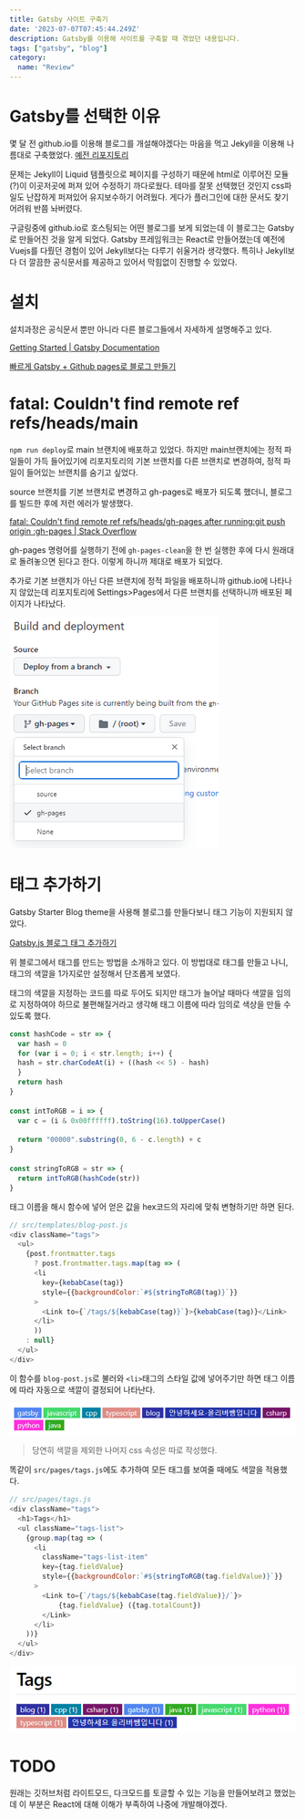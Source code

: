 ```yaml
---
title: Gatsby 사이트 구축기
date: '2023-07-07T07:45:44.249Z'
description: Gatsby를 이용해 사이트를 구축할 때 겪었던 내용입니다.
tags: ["gatsby", "blog"]
category: 
  name: "Review"
---
```


# Gatsby를 선택한 이유

몇 달 전 github.io를 이용해 블로그를 개설해야겠다는 마음을 먹고 Jekyll을 이용해 나름대로 구축했었다. [예전 리포지토리](https://github.com/10cheon00/--deprecated--10cheon00.github.io)

문제는 Jekyll이 Liquid 템플릿으로 페이지를 구성하기 때문에 html로 이루어진 모듈(?)이 이곳저곳에 퍼져 있어 수정하기 까다로웠다. 
테마를 잘못 선택했던 것인지 css파일도 난잡하게 퍼져있어 유지보수하기 어려웠다. 게다가 플러그인에 대한 문서도 찾기 어려워 반쯤 놔버렸다. 

구글링중에 github.io로 호스팅되는 어떤 블로그를 보게 되었는데 이 블로그는 Gatsby로 만들어진 것을 알게 되었다. Gatsby 프레임워크는 React로 만들어졌는데 예전에 Vuejs를 다뤘던 경험이 있어 Jekyll보다는 다루기 쉬울거라 생각했다. 특히나 Jekyll보다 더 깔끔한 공식문서를 제공하고 있어서 막힘없이 진행할 수 있었다.

# 설치

설치과정은 공식문서 뿐만 아니라 다른 블로그들에서 자세하게 설명해주고 있다.

[Getting Started | Gatsby Documentation](https://www.gatsbyjs.com/docs/tutorial/getting-started/part-0/)

[빠르게 Gatsby + Github pages로 블로그 만들기](https://uzzam.dev/6)

# fatal: Couldn't find remote ref refs/heads/main

`npm run deploy`로 main 브랜치에 배포하고 있었다. 하지만 main브랜치에는 정적 파일들이 가득 들어있기에 리포지토리의 기본 브랜치를 다른 브랜치로 변경하여, 정적 파일이 들어있는 브랜치를 숨기고 싶었다.

source 브랜치를 기본 브랜치로 변경하고 gh-pages로 배포가 되도록 했더니, 블로그를 빌드한 후에 저런 에러가 발생했다.

[fatal: Couldn't find remote ref refs/heads/gh-pages after running:git push origin :gh-pages | Stack Overflow](https://stackoverflow.com/a/71871326)

gh-pages 명령어를 실행하기 전에 `gh-pages-clean`을 한 번 실행한 후에 다시 원래대로 돌려놓으면 된다고 한다. 이렇게 하니까 제대로 배포가 되었다.

추가로 기본 브랜치가 아닌 다른 브랜치에 정적 파일을 배포하니까 github.io에 나타나지 않았는데 리포지토리에 Settings>Pages에서 다른 브랜치를 선택하니까 배포된 페이지가 나타났다.

![Github Pages](image.png)

# 태그 추가하기

Gatsby Starter Blog theme을 사용해 블로그를 만들다보니 태그 기능이 지원되지 않았다.

[Gatsby.js 블로그 태그 추가하기](https://woojeongmin.com/2021/gatsby-blog/1-tags/)

위 블로그에서 태그를 만드는 방법을 소개하고 있다. 이 방법대로 태그를 만들고 나니, 태그의 색깔을 1가지로만 설정해서 단조롭게 보였다.

태그의 색깔을 지정하는 코드를 따로 두어도 되지만 태그가 늘어날 때마다 색깔을 임의로 지정하여야 하므로 불편해질거라고 생각해 태그 이름에 따라 임의로 색상을 만들 수 있도록 했다.

```js
const hashCode = str => {
  var hash = 0
  for (var i = 0; i < str.length; i++) {
  hash = str.charCodeAt(i) + ((hash << 5) - hash)
  }
  return hash
}

const intToRGB = i => {
  var c = (i & 0x00ffffff).toString(16).toUpperCase()

  return "00000".substring(0, 6 - c.length) + c
}

const stringToRGB = str => {
  return intToRGB(hashCode(str))
}
```

태그 이름을 해시 함수에 넣어 얻은 값을 hex코드의 자리에 맞춰 변형하기만 하면 된다.

```js
// src/templates/blog-post.js
<div className="tags">
  <ul>
    {post.frontmatter.tags
      ? post.frontmatter.tags.map(tag => (
      <li 
        key={kebabCase(tag)} 
        style={{backgroundColor:`#${stringToRGB(tag)}`}}
      >
        <Link to={`/tags/${kebabCase(tag)}`}>{kebabCase(tag)}</Link>
      </li>
      ))
    : null}
  </ul>
</div>
```

이 함수를 `blog-post.js`로 불러와 `<li>`태그의 스타일 값에 넣어주기만 하면 태그 이름에 따라 자동으로 색깔이 결정되어 나타난다.

![Tags](image-1.png)

> 당연히 색깔을 제외한 나머지 css 속성은 따로 작성했다.

똑같이 `src/pages/tags.js`에도 추가하여 모든 태그를 보여줄 때에도 색깔을 적용했다.

```js
// src/pages/tags.js
<div className="tags">
  <h1>Tags</h1>
  <ul className="tags-list">
    {group.map(tag => (
      <li 
        className="tags-list-item" 
        key={tag.fieldValue} 
        style={{backgroundColor:`#${stringToRGB(tag.fieldValue)}`}}
      >
        <Link to={`/tags/${kebabCase(tag.fieldValue)}/`}>
            {tag.fieldValue} ({tag.totalCount})
        </Link>
      </li>
    ))}
  </ul>
</div>
```

![All tags](image-2.png)

# TODO

원래는 깃허브처럼 라이트모드, 다크모드를 토글할 수 있는 기능을 만들어보려고 했었는데 이 부분은 React에 대해 이해가 부족하여 나중에 개발해야겠다.
